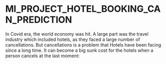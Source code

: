# Ml_PROJECT_HOTEL_BOOKING_CAN_PREDICTION

In Covid era, the world economy was hit. A large part was the travel industry which included hotels, as they faced a large number of cancellations. But cancellations is a problem that Hotels have been facing since a long time. It can become a big sunk cost for the hotels when a person cancels at the last moment:

